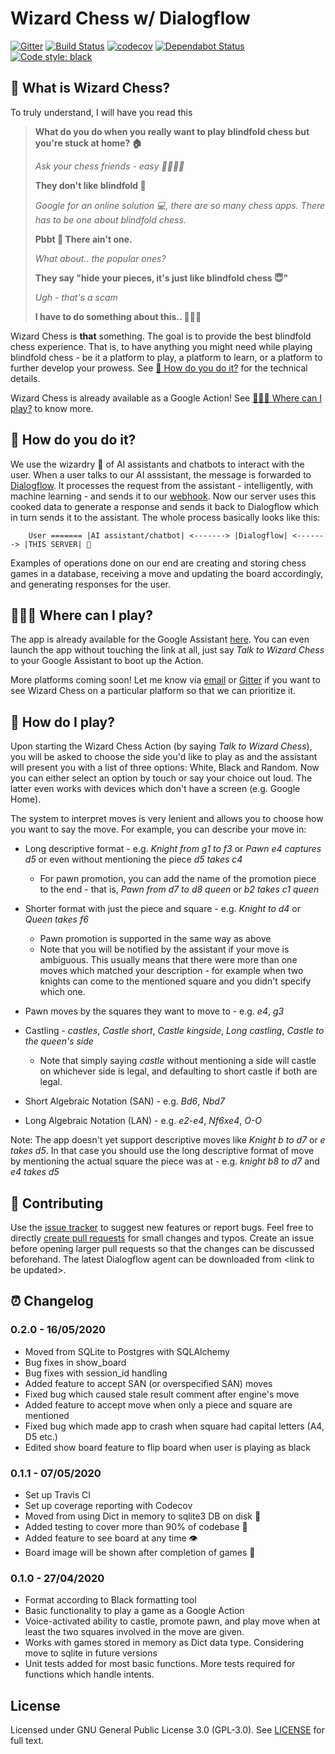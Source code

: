 # Wizard Chess w/ Dialogflow

[![Gitter](https://badges.gitter.im/wizard-chess/community.svg)](https://gitter.im/wizard-chess/community?utm_source=badge&utm_medium=badge&utm_campaign=pr-badge)
[![Build Status](https://travis-ci.com/nikochiko/df-wizard-chess.svg?branch=master)](https://travis-ci.com/nikochiko/df-wizard-chess)
[![codecov](https://codecov.io/gh/nikochiko/df-wizard-chess/branch/master/graph/badge.svg)](https://codecov.io/gh/nikochiko/df-wizard-chess)
[![Dependabot Status](https://api.dependabot.com/badges/status?host=github&repo=nikochiko/df-wizard-chess&identifier=259290685)](https://dependabot.com)
[![Code style: black](https://img.shields.io/badge/code%20style-black-000000.svg)](https://github.com/psf/black)

<h2 id="what-is-wizard-chess">🤔 What is Wizard Chess?</h2>

To truly understand, I will have you read this

> **What do you do when you really want to play blindfold chess but
> you're stuck at home? 🏠**
>
> *Ask your chess friends - easy 👨‍👨‍👧‍👦*
>
> **They don't like blindfold 🤷**
>
> *Google for an online solution 💻, there are so many chess apps. There
> has to be one about blindfold chess.*
>
> **Pbbt 👅 There ain't one.**
>
> *What about.. the popular ones?*
>
> **They say "hide your pieces, it's just like blindfold chess 😇"**
>
> *Ugh - that's a scam*
>
> **I have to do something about this.. 👨‍🔧🍳**

Wizard Chess is **that** something. The goal is to provide the best
blindfold chess experience. That is, to have anything you might need
while playing blindfold chess - be it a platform to play, a platform to
learn, or a platform to further develop your prowess. See
[🧐 How do you do it?](#how-do-you-do-it) for the technical details.

Wizard Chess is already available as a Google Action! See
[🏄🏽‍♂️ Where can I play?](#where-can-i-play) to know more.

<h2 id="how-do-you-do-it">🧐 How do you do it?</h2>

We use the wizardry 🔮 of AI assistants and chatbots to interact with the
user. When a user talks to our AI asssistant, the message is forwarded
to [Dialogflow](http://dialogflow.com/). It processes the request from
the assistant - intelligently, with machine learning - and sends it to
our [webhook](https://sendgrid.com/blog/whats-webhook/). Now our server
uses this cooked data to generate a response and sends it back to
Dialogflow which in turn sends it to the assistant. The whole process
basically looks like this:
```
    User ======= |AI assistant/chatbot| <-------> |Dialogflow| <-------> |THIS SERVER| 💪
```

Examples of operations done on our end are creating and storing chess
games in a database, receiving a move and updating the board
accordingly, and generating responses for the user.

<h2 id="where-can-i-play">🏄🏽‍♂️ Where can I play?</h2>

The app is already available for the Google Assistant
[here](https://assistant.google.com/services/a/uid/0000003ba609b4ff?hl=en).
You can even launch the app without touching the link at all, just say
*Talk to Wizard Chess* to your Google Assistant to boot up the Action.

More platforms coming soon! Let me know via
[email](mailto:ktvm42@gmail.com) or
[Gitter](https://gitter.im/wizard-chess/community) if you want to see
Wizard Chess on a particular platform so that we can prioritize it.

<h2 id="how-do-i-play">📕 How do I play?</h2>

Upon starting the Wizard Chess Action (by saying *Talk to Wizard
Chess*), you will be asked to choose the side you'd like to play as and
the assistant will present you with a list of three options: White,
Black and Random. Now you can either select an option by touch or say
your choice out loud. The latter even works with devices which don't
have a screen (e.g. Google Home).

The system to interpret moves is very lenient and allows you to choose
how you want to say the move. For example, you can describe your move
in:

- Long descriptive format - e.g. *Knight from g1 to f3* or *Pawn e4 captures d5* or even without mentioning the piece *d5 takes c4*
  - For pawn promotion, you can add the name of the promotion
    piece to the end - that is, *Pawn from d7 to d8 queen* or
    *b2 takes c1 queen*

- Shorter format with just the piece and square - e.g. *Knight to d4* or *Queen takes f6*
  - Pawn promotion is supported in the same way as above
  - Note that you will be notified by the assistant if your move
    is ambiguous. This usually means that there were more than one
    moves which matched your description - for example when two knights can
    come to the mentioned square and you didn't specify which one.

- Pawn moves by the squares they want to move to - e.g. *e4*, *g3*
- Castling - *castles*, *Castle short*, *Castle kingside*, *Long
  castling*, *Castle to the queen's side*
  - Note that simply saying *castle* without mentioning a side will
    castle on whichever side is legal, and defaulting to short castle if
    both are legal.
- Short Algebraic Notation (SAN) - e.g. *Bd6*, *Nbd7*
- Long Algebraic Notation (LAN) - e.g. *e2-e4*, *Nf6xe4*, *O-O*

Note: The app doesn't yet support descriptive moves like *Knight b to
d7* or *e takes d5*. In that case you should use the long descriptive
format of move by mentioning the actual square the piece was at - e.g.
*knight b8 to d7* and *e4 takes d5*

<h2 id="contributing">🔧 Contributing</h2>

Use the [issue tracker](https://github.com/nikochiko/df-wizard-chess/issues) to suggest
new features or report bugs. Feel free to directly [create pull
requests](https://help.github.com/en/github/collaborating-with-issues-and-pull-requests/creating-a-pull-request)
for small changes and typos. Create an issue before opening larger pull
requests so that the changes can be discussed beforehand. The latest
Dialogflow agent can be downloaded from \<link to be updated\>.

<h2 id="changelog">⏰ Changelog</h2>

### 0.2.0 - 16/05/2020

- Moved from SQLite to Postgres with SQLAlchemy
- Bug fixes in show\_board
- Bug fixes with session\_id handling
- Added feature to accept SAN (or overspecified SAN) moves
- Fixed bug which caused stale result comment after engine's move
- Added feature to accept move when only a piece and square are
  mentioned
- Fixed bug which made app to crash when square had capital letters
  (A4, D5 etc.)
- Edited show board feature to flip board when user is playing as
  black

### 0.1.1 - 07/05/2020

- Set up Travis CI
- Set up coverage reporting with Codecov
- Moved from using Dict in memory to sqlite3 DB on disk 🎉
- Added testing to cover more than 90% of codebase 💪
- Added feature to see board at any time 👁️
- Board image will be shown after completion of games 📜

### 0.1.0 - 27/04/2020

- Format according to Black formatting tool
- Basic functionality to play a game as a Google Action
- Voice-activated ability to castle, promote pawn, and play move when
  at least the two squares involved in the move are given.
- Works with games stored in memory as Dict data type. Considering
  move to sqlite in future versions
- Unit tests added for most basic functions. More tests required for
  functions which handle intents.

<h2 id="license">License</h2>

Licensed under GNU General Public License 3.0 (GPL-3.0). See
[LICENSE](https://github.com/nikochiko/df-wizard-chess/blob/master/LICENSE)
for full text.
